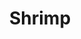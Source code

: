 ---
category: box
name: Shrimp
title: Shrimp
small_price: '18.95'
medium_price: '28.95'
large_price: '45.95'
---